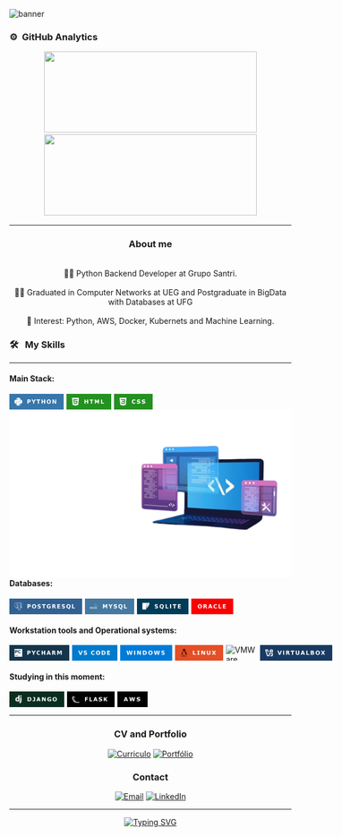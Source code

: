 

![banner](https://github.com/user-attachments/assets/5706544c-11ce-4623-b6f0-b73d60c8b151)



### ⚙️ &nbsp;GitHub Analytics

<p align="center">
    <a href="https://github.com/AntonielCleyton/">
        <img height="145em" style="width: 380px;" src="https://github-readme-stats.vercel.app/api?username=AntonielCleyton&hide=issues,prs&count_private=true&show_owner=true&show_icons=true&bg_color=0d1117&title_color=ffffff&text_color=ffffff&icon_color=db1cff&hide_border=true/" />
    </a>
    <a href="https://github.com/AntonielCleyton/">
        <img height="145em" style="width: 380px;" src="https://github-readme-stats.vercel.app/api/top-langs/?username=AntonielCleyton&layout=compact&count_private=true&langs_count=8&card_width=445&bg_color=0d1117&title_color=ffffff&text_color=ffffff&icon_color=db1cff&hide_border=true/" />
    </a>
</p>



<hr>
<div align="center">
  <h3>About me</h3>
</div>
<div align="center">
  <br>👨‍💻 Python Backend Developer at Grupo Santri.</br>
  <br>👨‍🎓 Graduated in Computer Networks at UEG and Postgraduate in BigData with Databases at UFG</br>
  <br>🎯 Interest: Python, AWS, Docker, Kubernets and Machine Learning.</br>
</div>


<!-- Habilidades e ferramentas -->
### 🛠 &nbsp; My Skills
<hr>

#### Main Stack:

<div style="display: flex; gap: 5px; pointer-events: none;">

  <img src="img/python.png" alt="Python" height="28">
  <img src="img/html.png" alt="HTML" height="28">
  <img src="img/css.png" alt="CSS" height="28">

</div>

<img src="img/antonieldev.png" min-width="400px" max-width="600px" width="600px" align="right" alt="Computador iuriCode">

#### Databases:

<div style="display: flex; gap: 5px; pointer-events: none;">

  <img src="img/postgresql.png" alt="PostgreSQL" height="28">
  <img src="img/mysql.png" alt="MySQL" height="28">
  <img src="img/sqllite.png" alt="SQLite" height="28">
  <img src="img/oracle.png" alt="Oracle" height="28">

</div>

#### Workstation tools and Operational systems:

<div style="display: flex; gap: 5px; pointer-events: none;">

  <img src="img/pycharm.png" alt="PyCharm" height="28">
  <img src="img/vscode.png" alt="VS Code" height="28">
  <img src="img/windows.png" alt="Windows" height="28">
  <img src="img/linux.png" alt="Linux" height="28">
  <img src="img/vmware.png" alt="VMWare" height="28">
  <img src="img/virtualbox.png" alt="VirtualBox" height="28">

</div>

#### Studying in this moment:

<div style="display: flex; gap: 5px; pointer-events: none;">

  <img src="img/django.png" alt="Django" height="28">
  <img src="img/flask.png" alt="Flask" height="28">
  <img src="img/aws.png" alt="AWS" height="28">

</div>



<div align="center">
<hr>
  

<h3>CV and Portfolio</h3> 

[![Curriculo](https://img.shields.io/badge/CV-%23FF0000.svg?style=for-the-badge&logo=adobe&logoColor=white)](https://drive.google.com/file/d/1czy9NkXW0HzVSwaWK0hc3BmAfAOPy6md/view?usp=sharing)
[![Portfólio](https://img.shields.io/badge/Portfolio-F38020?style=for-the-badge&logo=Cloudflare&logoColor=white)](https://antonielcleyton.github.io/)

### Contact

[![Email](https://img.shields.io/badge/Gmail-EA4335?logo=gmail&logoColor=white&style=for-the-badge)](mailto:antonielcbs@gmail.com)
[![LinkedIn](https://img.shields.io/badge/LinkedIn-0A66C2?logo=linkedin&logoColor=white&style=for-the-badge)](https://www.linkedin.com/in/antonielcleyton/)






</div>


<!DOCTYPE html><html lang="pt-br"><head><meta charset="UTF-8"><meta name="viewport" content="width=device-width, initial-scale=1.0"></head><body><div id="chat-container"><div class="message"><p></p></div><hr><div class="message"><p></p></div></div></body></html>

<div align="center">
  <a href="https://git.io/typing-svg"><img src="https://readme-typing-svg.demolab.com?font=Fira+Code&pause=1000&color=F7F7F7&center=true&vCenter=true&random=false&width=435&lines=Thank+you+for+your+attention!" alt="Typing SVG" /></a>
</div>






